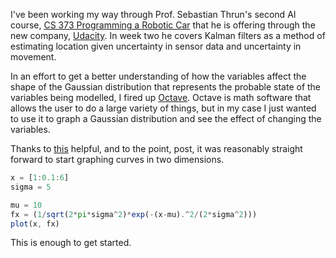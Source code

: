 I've been working my way through Prof. Sebastian Thrun's second AI course, [CS
373 Programming a Robotic
Car](https://www.udacity.com/course/artificial-intelligence-for-robotics--cs373)
that he is offering through the new company,
[Udacity](https://www.udacity.com). In week two he covers Kalman filters as a
method of estimating location given uncertainty in sensor data and uncertainty
in movement.

In an effort to get a better understanding of how the variables affect the
shape of the Gaussian distribution that represents the probable state of the
variables being modelled, I fired up
[Octave](http://www.gnu.org/software/octave/). Octave is math software that
allows the user to do a large variety of things, but in my case I just wanted
to use it to graph a Gaussian distribution and see the effect of changing the
variables.

Thanks to
[this](http://zahidirfan.blogspot.com/2010/08/learning-probability-via-octave.html)
helpful, and to the point, post, it was reasonably straight forward to start
graphing curves in two dimensions.

```octave
x = [1:0.1:6]
sigma = 5

mu = 10
fx = (1/sqrt(2*pi*sigma^2)*exp(-(x-mu).^2/(2*sigma^2)))
plot(x, fx)
```

This is enough to get started.

